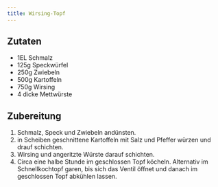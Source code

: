 ```yaml
---
title: Wirsing-Topf
---
```

## Zutaten
* 1EL Schmalz
* 125g Speckwürfel
* 250g Zwiebeln
* 500g Kartoffeln
* 750g Wirsing
* 4 dicke Mettwürste

## Zubereitung
1. Schmalz, Speck und Zwiebeln andünsten.
1. in Scheiben geschnittene Kartoffeln mit Salz und Pfeffer würzen und drauf schichten.
1. Wirsing und angeritzte Würste darauf schichten.
1. Circa eine halbe Stunde im geschlossen Topf köcheln. Alternativ im Schnellkochtopf garen, bis sich das Ventil öffnet und danach im geschlossen Topf abkühlen lassen.
